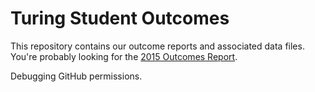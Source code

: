 # Turing Student Outcomes

This repository contains our outcome reports and associated data files. You're
probably looking for the [2015 Outcomes Report](2015_outcomes_report.markdown).

Debugging GitHub permissions.
